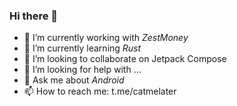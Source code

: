 ### Hi there 👋

<!--
**FlyingBackdoor/FlyingBackdoor** is a ✨ _special_ ✨ repository because its `README.md` (this file) appears on your GitHub profile.

Here are some ideas to get you started:

- 🔭 I’m currently working on ...
- 🌱 I’m currently learning ...
- 👯 I’m looking to collaborate on ...
- 🤔 I’m looking for help with ...
- 💬 Ask me about ...
- 📫 How to reach me: ...
- 😄 Pronouns: ...
- ⚡ Fun fact: ...
-->

- 🔭 I’m currently working with *ZestMoney*
- 🌱 I’m currently learning *Rust*
- 👯 I’m looking to collaborate on Jetpack Compose
- 🤔 I’m looking for help with ...
- 💬 Ask me about *Android*
- 📫 How to reach me: t.me/catmelater
